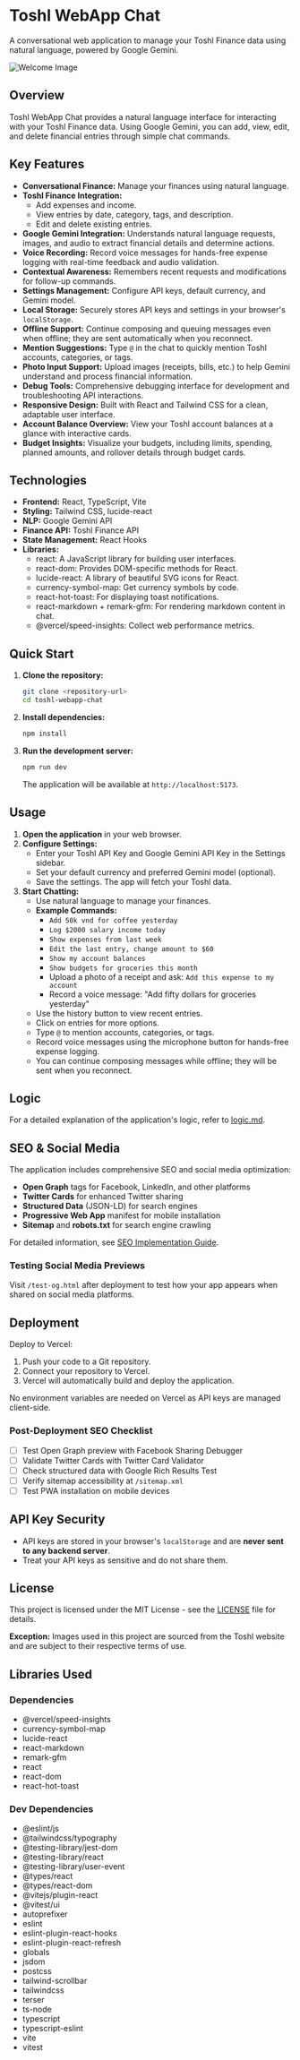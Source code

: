 # Toshl WebApp Chat

A conversational web application to manage your Toshl Finance data using natural language, powered by Google Gemini.

![Welcome Image](public/toshl-app.png)

## Overview

Toshl WebApp Chat provides a natural language interface for interacting with your Toshl Finance data. Using Google Gemini, you can add, view, edit, and delete financial entries through simple chat commands.

## Key Features

-   **Conversational Finance:** Manage your finances using natural language.
-   **Toshl Finance Integration:**
    -   Add expenses and income.
    -   View entries by date, category, tags, and description.
    -   Edit and delete existing entries.
-   **Google Gemini Integration:** Understands natural language requests, images, and audio to extract financial details and determine actions.
-   **Voice Recording:** Record voice messages for hands-free expense logging with real-time feedback and audio validation.
-   **Contextual Awareness:** Remembers recent requests and modifications for follow-up commands.
-   **Settings Management:** Configure API keys, default currency, and Gemini model.
-   **Local Storage:** Securely stores API keys and settings in your browser's `localStorage`.
-   **Offline Support:** Continue composing and queuing messages even when offline; they are sent automatically when you reconnect.
-   **Mention Suggestions:** Type `@` in the chat to quickly mention Toshl accounts, categories, or tags.
-   **Photo Input Support:** Upload images (receipts, bills, etc.) to help Gemini understand and process financial information.
-   **Debug Tools:** Comprehensive debugging interface for development and troubleshooting API interactions.
-   **Responsive Design:** Built with React and Tailwind CSS for a clean, adaptable user interface.
-   **Account Balance Overview:** View your Toshl account balances at a glance with interactive cards.
-   **Budget Insights:** Visualize your budgets, including limits, spending, planned amounts, and rollover details through budget cards.

## Technologies

-   **Frontend:** React, TypeScript, Vite
-   **Styling:** Tailwind CSS, lucide-react
-   **NLP:** Google Gemini API
-   **Finance API:** Toshl Finance API
-   **State Management:** React Hooks
-   **Libraries:**
    -   react: A JavaScript library for building user interfaces.
    -   react-dom: Provides DOM-specific methods for React.
    -   lucide-react: A library of beautiful SVG icons for React.
    -   currency-symbol-map: Get currency symbols by code.
    -   react-hot-toast: For displaying toast notifications.
    -   react-markdown + remark-gfm: For rendering markdown content in chat.
    -   @vercel/speed-insights: Collect web performance metrics.

## Quick Start

1.  **Clone the repository:**

    ```bash
    git clone <repository-url>
    cd toshl-webapp-chat
    ```
2.  **Install dependencies:**

    ```bash
    npm install
    ```
3.  **Run the development server:**

    ```bash
    npm run dev
    ```

    The application will be available at `http://localhost:5173`.

## Usage

1.  **Open the application** in your web browser.
2.  **Configure Settings:**
    -   Enter your Toshl API Key and Google Gemini API Key in the Settings sidebar.
    -   Set your default currency and preferred Gemini model (optional).
    -   Save the settings. The app will fetch your Toshl data.
3.  **Start Chatting:**
    -   Use natural language to manage your finances.
    -   **Example Commands:**
        -   `Add 50k vnd for coffee yesterday`
        -   `Log $2000 salary income today`
        -   `Show expenses from last week`
        -   `Edit the last entry, change amount to $60`
        -   `Show my account balances`
        -   `Show budgets for groceries this month`
        -   Upload a photo of a receipt and ask: `Add this expense to my account`
        -   Record a voice message: "Add fifty dollars for groceries yesterday"
    -   Use the history button to view recent entries.
    -   Click on entries for more options.
    -   Type `@` to mention accounts, categories, or tags.
    -   Record voice messages using the microphone button for hands-free expense logging.
    -   You can continue composing messages while offline; they will be sent when you reconnect.

## Logic

For a detailed explanation of the application's logic, refer to [logic.md](./logic.md).

## SEO & Social Media

The application includes comprehensive SEO and social media optimization:

- **Open Graph** tags for Facebook, LinkedIn, and other platforms
- **Twitter Cards** for enhanced Twitter sharing
- **Structured Data** (JSON-LD) for search engines
- **Progressive Web App** manifest for mobile installation
- **Sitemap** and **robots.txt** for search engine crawling

For detailed information, see [SEO Implementation Guide](docs/SEO_IMPLEMENTATION.md).

### Testing Social Media Previews
Visit `/test-og.html` after deployment to test how your app appears when shared on social media platforms.

## Deployment

Deploy to Vercel:

1.  Push your code to a Git repository.
2.  Connect your repository to Vercel.
3.  Vercel will automatically build and deploy the application.

No environment variables are needed on Vercel as API keys are managed client-side.

### Post-Deployment SEO Checklist
- [ ] Test Open Graph preview with Facebook Sharing Debugger
- [ ] Validate Twitter Cards with Twitter Card Validator
- [ ] Check structured data with Google Rich Results Test
- [ ] Verify sitemap accessibility at `/sitemap.xml`
- [ ] Test PWA installation on mobile devices

## API Key Security

-   API keys are stored in your browser's `localStorage` and are **never sent to any backend server**.
-   Treat your API keys as sensitive and do not share them.

## License

This project is licensed under the MIT License - see the [LICENSE](LICENSE) file for details.

**Exception:** Images used in this project are sourced from the Toshl website and are subject to their respective terms of use.

## Libraries Used

### Dependencies
- @vercel/speed-insights
- currency-symbol-map
- lucide-react
- react-markdown
- remark-gfm
- react
- react-dom
- react-hot-toast

### Dev Dependencies
- @eslint/js
- @tailwindcss/typography
- @testing-library/jest-dom
- @testing-library/react
- @testing-library/user-event
- @types/react
- @types/react-dom
- @vitejs/plugin-react
- @vitest/ui
- autoprefixer
- eslint
- eslint-plugin-react-hooks
- eslint-plugin-react-refresh
- globals
- jsdom
- postcss
- tailwind-scrollbar
- tailwindcss
- terser
- ts-node
- typescript
- typescript-eslint
- vite
- vitest
